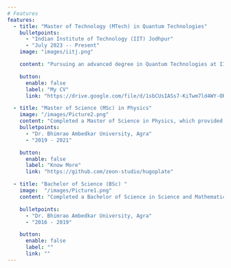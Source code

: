 ```yaml
---
# Features
features:
  - title: "Master of Technology (MTech) in Quantum Technologies"
    bulletpoints:
      - "Indian Institute of Technology (IIT) Jodhpur"
      - "July 2023 -- Present"
    image: "images/iitj.png"

    content: "Pursuing an advanced degree in Quantum Technologies at IIT Jodhpur, specializing in Quantum Materials and Devices.  The curriculum integrates theoretical foundations with practical research, focusing on the development of innovative quantum devices. Engaged in exploring the intersection of quantum physics and material science. My research aims to advance the field of quantum materials by leveraging machine learning and computational methods for enhanced material design and device performance. "

    button:
      enable: false
      label: "My CV"
      link: "https://drive.google.com/file/d/1sbCUsIASs7-KiTwm7ld4WY-ORUE_ENiB/view?usp=sharing"

  - title: "Master of Science (MSc) in Physics"
    image: "/images/Picture2.png"
    content: "Completed a Master of Science in Physics, which provided a solid foundation in classical and modern physics principles. This program at St. John's College emphasized critical thinking and analytical skills, covering diverse topics such as quantum mechanics, thermodynamics, and electromagnetism. It laid the groundwork for my current specialization in quantum technologies, equipping me with the theoretical knowledge and experimental skills necessary for advanced research in the field.  "
    bulletpoints:
      - "Dr. Bhimrao Ambedkar University, Agra"
      - "2019 - 2021"

    button:
      enable: false
      label: "Know More"
      link: "https://github.com/zeon-studio/hugoplate"

  - title: "Bachelor of Science (BSc) "
    image:  "/images/Picture1.png"
    content: "Completed a Bachelor of Science in Science and Mathematics, which provided a comprehensive introduction to the fundamental concepts and theories across multiple scientific disciplines. This program at St. John's College covered a wide range of topics, including mechanics, optics, calculus, linear algebra, and statistical methods, offering a robust foundation in scientific and mathematical principles. During my undergraduate studies, I developed strong analytical and problem-solving skills, gaining hands-on experience through laboratory work and collaborative projects."

    bulletpoints:
      - "Dr. Bhimrao Ambedkar University, Agra"
      - "2016 - 2019"

    button:
      enable: false
      label: ""
      link: ""
---
```

